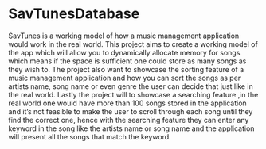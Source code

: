 # SavTunesDatabase
   SavTunes is a working model of how a music management application would work in the real world. This project aims to create a working model of the app which will allow you to dynamically allocate memory for songs which means if the space is sufficient one could store as many songs as they wish to.       The project also want to showcase the sorting feature of a music management application and how you can sort the songs as per artists name, song name or even genre the user can decide that just like in the real world.       Lastly the project will to showcase a searching feature ,in the real world one would have more than 100 songs stored in the application and it’s not feasible to make the user to scroll through each song until they find the correct one, hence with the searching feature they can enter any keyword in the song like the artists name or song name and the application will present all the songs that match the keyword.
